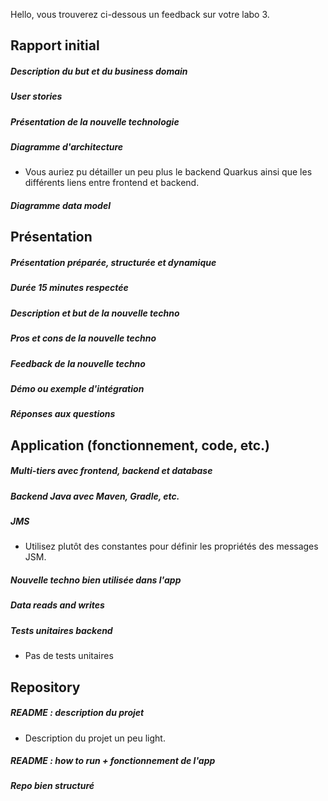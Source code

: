 Hello, vous trouverez ci-dessous un feedback sur votre labo 3.

## Rapport initial

##### Description du but et du business domain

##### User stories

##### Présentation de la nouvelle technologie

##### Diagramme d'architecture

- Vous auriez pu détailler un peu plus le backend Quarkus ainsi que les différents liens entre frontend et backend.

##### Diagramme data model

## Présentation

##### Présentation préparée, structurée et dynamique

##### Durée 15 minutes respectée

##### Description et but de la nouvelle techno

##### Pros et cons de la nouvelle techno

##### Feedback de la nouvelle techno

##### Démo ou exemple d'intégration

##### Réponses aux questions

## Application (fonctionnement, code, etc.)

##### Multi-tiers avec frontend, backend et database

##### Backend Java avec Maven, Gradle, etc.

##### JMS

- Utilisez plutôt des constantes pour définir les propriétés des messages JSM.

##### Nouvelle techno bien utilisée dans l'app

##### Data reads and writes

##### Tests unitaires backend

- Pas de tests unitaires

## Repository

##### README : description du projet

- Description du projet un peu light.

##### README : how to run + fonctionnement de l'app

##### Repo bien structuré
